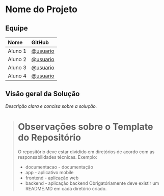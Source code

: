 # Nome do Projeto #

## Equipe #

| Nome | GitHub |
| :--- | :--- |
| Aluno 1 | [@usuario](https://github.com/usuario) |
| Aluno 2 | [@usuario](https://github.com/usuario) |
| Aluno 3 | [@usuario](https://github.com/usuario) |
| Aluno 4 | [@usuario](https://github.com/usuario) |


## Visão geral da Solução #
 _Descrição clara e concisa sobre a solução._


> # Observações sobre o Template do Repositório #
> O repositório deve estar dividido em diretórios de acordo com as responsabilidades técnicas. Exemplo:
> * documentacao - documentação
> * app - aplicativo mobile
> * frontend - aplicação web
> * backend - aplicação backend
> Obrigatóriamente deve existir um README.MD em cada diretório criado.
